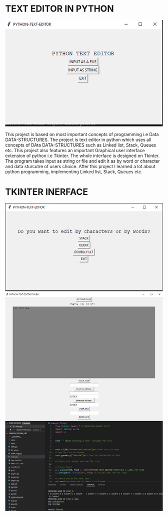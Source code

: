 <h1>TEXT EDITOR IN PYTHON</h1>
    <img src="https://github.com/Haider056/DATA-STRUCTURES/blob/main/Capture.PNG" width="550" alt="">
    <p>This project is based on most important concepts of programming i.e Data DATA-STRUCTURES. The project
        is text editor in python which uses all concepts of DAta DATA-STRUCTURES such as Linked list, Stack, 
        Queues etc. This project also features an important Graphical user interface extension of python i.e
        Tkinter. The whole interface is designed on Tkinter. The program takes input as string or file and
        edit it as by word or character and data sturcutre of users choice. After this project I learned a lot
        about python programming, implementing Linked list, Stack, Queues etc.
    </p>
    <h1>TKINTER INERFACE</h1>
    <img src="https://github.com/Haider056/DATA-STRUCTURES/blob/main/Capture1.PNG" width="550" alt="">
    <img src="https://github.com/Haider056/DATA-STRUCTURES/blob/main/Capture2.PNG" width="550" alt="">
    <img src="https://github.com/Haider056/DATA-STRUCTURES/blob/main/capture4.PNG" width="550" alt="">
